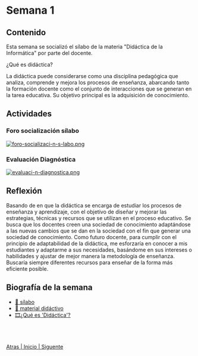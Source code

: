 # Semana 1

## Contenido
Esta semana se socializó el sílabo de la materia "Didáctica de la Informática" por parte del docente.

¿Qué es didáctica?

La didáctica puede considerarse como una disciplina pedagógica que analiza, comprende y mejora los procesos de enseñanza, abarcando tanto la formación docente como el conjunto de interacciones que se generan en la tarea educativa. Su objetivo principal es la adquisición de conocimiento.



## Actividades

###  Foro socialización sílabo
[![foro-socializaci-n-s-labo.png](https://i.postimg.cc/7hc2MFBb/foro-socializaci-n-s-labo.png)](https://postimg.cc/8fRcT0gV)

### Evaluación Diagnóstica
[![evaluaci-n-diagnostica.png](https://i.postimg.cc/xdhGPbc9/evaluaci-n-diagnostica.png)](https://postimg.cc/xkGbf8vZ)

## Reflexión
Basando de en que la didáctica se encarga de estudiar los procesos de enseñanza y aprendizaje, con el objetivo de diseñar y mejorar las estrategias, técnicas y recursos que se utilizan en el proceso educativo. Se busca que los docentes creen una sociedad de conocimiento adaptándose a  las nuevas cambios que se dan en la sociedad con el fin que generar una sociedad de conocimiento.
Como futuro docente, para cumplir con el principio de adaptabilidad de la didáctica, me esforzaría en conocer a mis estudiantes y adaptarme a sus necesidades, basándome en sus intereses o habilidades y ajustar de mejor manera la metodología de enseñanza. Buscaría siempre diferentes recursos para enseñar de la forma más eficiente posible.

## Biografía de la semana

- [📕 sílabo](https://drive.google.com/file/d/1skfNpjPxMlDCuDpDIjHIRTfoF82HeE2K/view?usp=sharing)
- [📗 material didáctivo](https://www.calameo.com/read/006795831a698a50dc16a?page=1)
- [🎞¿Qué es 'Didáctica'?](https://www.youtube.com/watch?v=3Nt8xc31ymU)

<br>
<br>

[Atras  ](/README.MD)
[| Inicio | ](./)
[   Siguente](/unidad1/semana2.md)


